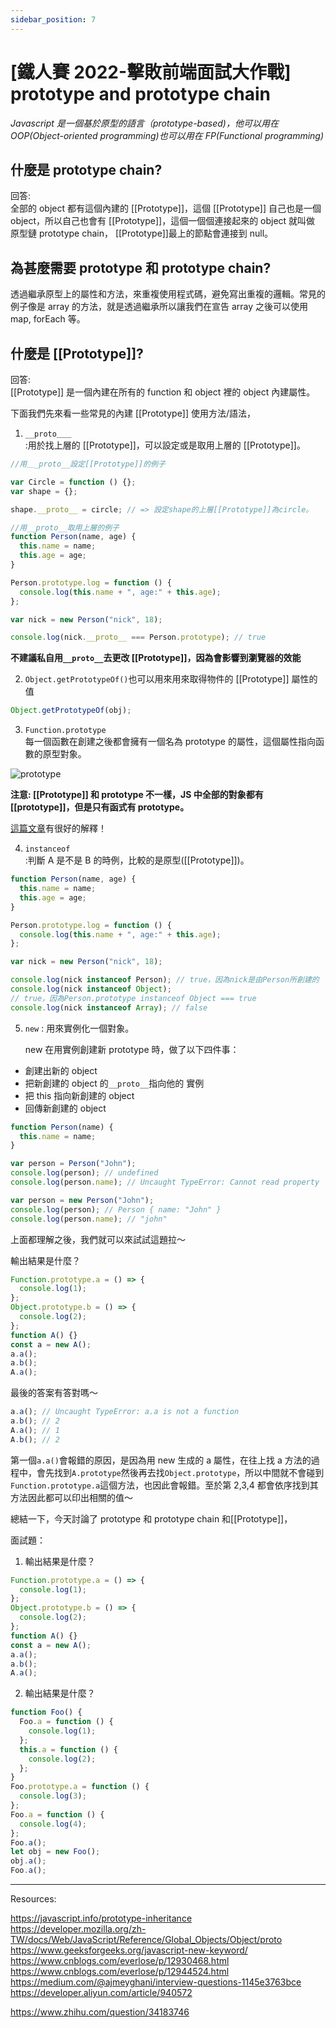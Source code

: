 ```yaml
---
sidebar_position: 7
---
```


# [鐵人賽 2022-擊敗前端面試大作戰] prototype and prototype chain

_Javascript 是一個基於原型的語言（prototype-based)，他可以用在 OOP(Object-oriented programming)也可以用在 FP(Functional programming)_

## 什麼是 prototype chain?

回答:  
全部的 object 都有這個內建的 [[Prototype]]，這個 [[Prototype]] 自己也是一個 object，所以自己也會有 [[Prototype]]，這個一個個連接起來的 object 就叫做 原型鏈 prototype chain， [[Prototype]]最上的節點會連接到 null。

## 為甚麼需要 prototype 和 prototype chain?

透過繼承原型上的屬性和方法，來重複使用程式碼，避免寫出重複的邏輯。常見的例子像是 array 的方法，就是透過繼承所以讓我們在宣告 array 之後可以使用 map, forEach 等。

## 什麼是 [[Prototype]]?

回答:  
[[Prototype]] 是一個內建在所有的 function 和 object 裡的 object 內建屬性。

下面我們先來看一些常見的內建 [[Prototype]] 使用方法/語法，

1. `__proto＿＿`  
   :用於找上層的 [[Prototype]]，可以設定或是取用上層的 [[Prototype]]。

```js
//用＿_proto__設定[[Prototype]]的例子

var Circle = function () {};
var shape = {};

shape.__proto__ = circle; // => 設定shape的上層[[Prototype]]為circle。

//用__proto__取用上層的例子
function Person(name, age) {
  this.name = name;
  this.age = age;
}

Person.prototype.log = function () {
  console.log(this.name + ", age:" + this.age);
};

var nick = new Person("nick", 18);

console.log(nick.__proto__ === Person.prototype); // true
```

**不建議私自用`__proto__`去更改 [[Prototype]]，因為會影響到瀏覽器的效能**

2. `Object.getPrototypeOf()`也可以用來用來取得物件的 [[Prototype]] 屬性的值

```js
Object.getPrototypeOf(obj);
```

3. `Function.prototype`  
   每一個函數在創建之後都會擁有一個名為 prototype 的屬性，這個屬性指向函數的原型對象。

![prototype](./Img/prototype.jpeg)

**注意: [[Prototype]] 和 prototype 不一樣，JS 中全部的對象都有[[prototype]]，但是只有函式有 prototype。**

[這篇文章](https://www.zhihu.com/question/34183746)有很好的解釋！

4. `instanceof`  
   :判斷 A 是不是 B 的時例，比較的是原型([[Prototype]])。

```js
function Person(name, age) {
  this.name = name;
  this.age = age;
}

Person.prototype.log = function () {
  console.log(this.name + ", age:" + this.age);
};

var nick = new Person("nick", 18);

console.log(nick instanceof Person); // true，因為nick是由Person所創建的
console.log(nick instanceof Object);
// true，因為Person.prototype instanceof Object === true
console.log(nick instanceof Array); // false
```

5. `new`
   : 用來實例化一個對象。

   new 在用實例創建新 prototype 時，做了以下四件事：

- 創建出新的 object
- 把新創建的 object 的`__proto__`指向他的 實例
- 把 this 指向新創建的 object
- 回傳新創建的 object

```js
function Person(name) {
  this.name = name;
}

var person = Person("John");
console.log(person); // undefined
console.log(person.name); // Uncaught TypeError: Cannot read property 'name' of undefined

var person = new Person("John");
console.log(person); // Person { name: "John" }
console.log(person.name); // "john"
```

上面都理解之後，我們就可以來試試這題拉～

輸出結果是什麼？

```js
Function.prototype.a = () => {
  console.log(1);
};
Object.prototype.b = () => {
  console.log(2);
};
function A() {}
const a = new A();
a.a();
a.b();
A.a();
```

最後的答案有答對嗎～

```js
a.a(); // Uncaught TypeError: a.a is not a function
a.b(); // 2
A.a(); // 1
A.b(); // 2
```

第一個`a.a()`會報錯的原因，是因為用 new 生成的 a 屬性，在往上找 a 方法的過程中，會先找到`A.prototype`然後再去找`Object.prototype`，所以中間就不會碰到`Function.prototype.a`這個方法，也因此會報錯。至於第 2,3,4 都會依序找到其方法因此都可以印出相關的值～

總結一下，今天討論了 prototype 和 prototype chain 和[[Prototype]]，

面試題：

1. 輸出結果是什麼？

```js
Function.prototype.a = () => {
  console.log(1);
};
Object.prototype.b = () => {
  console.log(2);
};
function A() {}
const a = new A();
a.a();
a.b();
A.a();
```

2. 輸出結果是什麼？

```js
function Foo() {
  Foo.a = function () {
    console.log(1);
  };
  this.a = function () {
    console.log(2);
  };
}
Foo.prototype.a = function () {
  console.log(3);
};
Foo.a = function () {
  console.log(4);
};
Foo.a();
let obj = new Foo();
obj.a();
Foo.a();
```

---

Resources:

https://javascript.info/prototype-inheritance
https://developer.mozilla.org/zh-TW/docs/Web/JavaScript/Reference/Global_Objects/Object/proto
https://www.geeksforgeeks.org/javascript-new-keyword/
https://www.cnblogs.com/everlose/p/12930468.html
https://www.cnblogs.com/everlose/p/12944524.html
https://medium.com/@ajmeyghani/interview-questions-1145e3763bce
https://developer.aliyun.com/article/940572

https://www.zhihu.com/question/34183746
